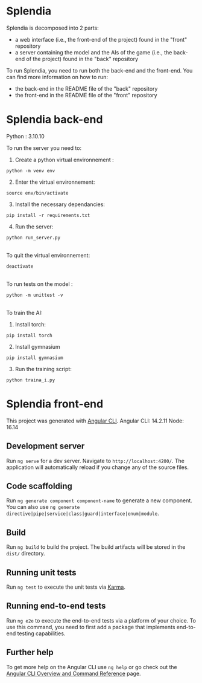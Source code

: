 # Splendia

Splendia is decomposed into 2 parts: 
- a web interface (i.e., the front-end of the project) found in the "front" repository
- a server containing the model and the AIs of the game (i.e., the back-end of the project) found in the "back" repository

To run Splendia, you need to run both the back-end and the front-end.
You can find more information on how to run:
- the back-end in the README file of the "back" repository
- the front-end in the README file of the "front" repository


# Splendia back-end
Python : 3.10.10

To run the server you need to:
1) Create a python virtual environnement :
```
python -m venv env
```
2) Enter the virtual environnement:
```
source env/bin/activate
```
3) Install the necessary dependancies:
```
pip install -r requirements.txt
```
4) Run the server:
```
python run_server.py
```
\
To quit the virtual environnement:
```
deactivate
```
\
To run tests on the model :
```
python -m unittest -v
```
\
To train the AI:
1) Install torch:
```
pip install torch 
```
2) Install gymnasium 
```
pip install gymnasium
```
3) Run the training script:
```
python traina_i.py
```


# Splendia front-end

This project was generated with [Angular CLI](https://github.com/angular/angular-cli).
Angular CLI: 14.2.11
Node: 16.14

## Development server

Run `ng serve` for a dev server. Navigate to `http://localhost:4200/`. The application will automatically reload if you change any of the source files.

## Code scaffolding

Run `ng generate component component-name` to generate a new component. You can also use `ng generate directive|pipe|service|class|guard|interface|enum|module`.

## Build

Run `ng build` to build the project. The build artifacts will be stored in the `dist/` directory.

## Running unit tests

Run `ng test` to execute the unit tests via [Karma](https://karma-runner.github.io).

## Running end-to-end tests

Run `ng e2e` to execute the end-to-end tests via a platform of your choice. To use this command, you need to first add a package that implements end-to-end testing capabilities.

## Further help

To get more help on the Angular CLI use `ng help` or go check out the [Angular CLI Overview and Command Reference](https://angular.io/cli) page.
